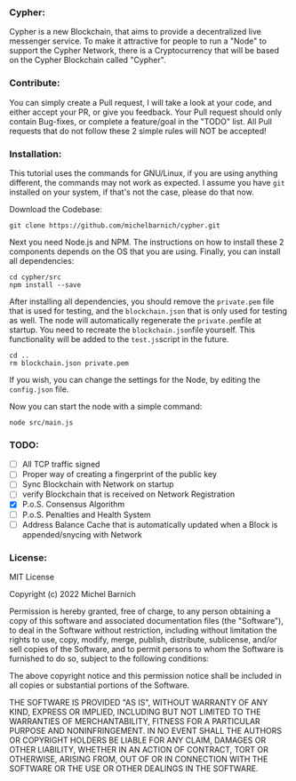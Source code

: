 ### Cypher:
Cypher is a new Blockchain, that aims to provide a decentralized live messenger service. To make it attractive for people to run a "Node" to support the Cypher Network, there is a Cryptocurrency that will be based on the Cypher Blockchain called "Cypher".

### Contribute:
You can simply create a Pull request, I will take a look at your code, and either accept your PR, or give you feedback. Your Pull request should only contain Bug-fixes, or complete a feature/goal in the "TODO" list. All Pull requests that do not follow these 2 simple rules will NOT be accepted!

### Installation:
This tutorial uses the commands for GNU/Linux, if you are using anything different, the commands may not work as expected. I assume you have ```git``` installed on your system, if that's not the case, please do that now.

Download the Codebase:
```
git clone https://github.com/michelbarnich/cypher.git
```

Next you need Node.js and NPM. The instructions on how to install these 2 components depends on the OS that you are using.
Finally, you can install all dependencies:
```
cd cypher/src
npm install --save
```

After installing all dependencies, you should remove the ```private.pem``` file that is used for testing, and the ```blockchain.json``` that is only used for testing as well. The node will automatically regenerate the ```private.pem```file at startup. You need to recreate the ```blockchain.json```file yourself. This functionality will be added to the ```test.js```script in the future.
```
cd ..
rm blockchain.json private.pem
```

If you wish, you can change the settings for the Node, by editing the ```config.json``` file.

Now you can start the node with a simple command:
```
node src/main.js
```

### TODO:
- [ ] All TCP traffic signed
- [ ] Proper way of creating a fingerprint of the public key
- [ ] Sync Blockchain with Network on startup
- [ ] verify Blockchain that is received on Network Registration
- [x] P.o.S. Consensus Algorithm
- [ ] P.o.S. Penalties and Health System
- [ ] Address Balance Cache that is automatically updated when a Block is appended/snycing with Network

### License: 
MIT License

Copyright (c) 2022 Michel Barnich

Permission is hereby granted, free of charge, to any person obtaining a copy
of this software and associated documentation files (the "Software"), to deal
in the Software without restriction, including without limitation the rights
to use, copy, modify, merge, publish, distribute, sublicense, and/or sell
copies of the Software, and to permit persons to whom the Software is
furnished to do so, subject to the following conditions:

The above copyright notice and this permission notice shall be included in all
copies or substantial portions of the Software.

THE SOFTWARE IS PROVIDED "AS IS", WITHOUT WARRANTY OF ANY KIND, EXPRESS OR
IMPLIED, INCLUDING BUT NOT LIMITED TO THE WARRANTIES OF MERCHANTABILITY,
FITNESS FOR A PARTICULAR PURPOSE AND NONINFRINGEMENT. IN NO EVENT SHALL THE
AUTHORS OR COPYRIGHT HOLDERS BE LIABLE FOR ANY CLAIM, DAMAGES OR OTHER
LIABILITY, WHETHER IN AN ACTION OF CONTRACT, TORT OR OTHERWISE, ARISING FROM,
OUT OF OR IN CONNECTION WITH THE SOFTWARE OR THE USE OR OTHER DEALINGS IN THE
SOFTWARE.